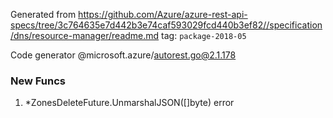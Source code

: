 Generated from https://github.com/Azure/azure-rest-api-specs/tree/3c764635e7d442b3e74caf593029fcd440b3ef82//specification/dns/resource-manager/readme.md tag: `package-2018-05`

Code generator @microsoft.azure/autorest.go@2.1.178


### New Funcs

1. *ZonesDeleteFuture.UnmarshalJSON([]byte) error
